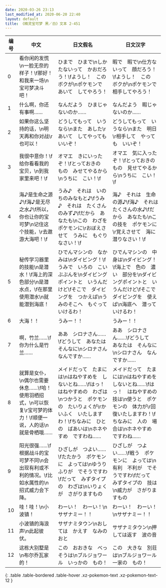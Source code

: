 ```yaml
---
date: 2020-03-26 23:13
last_modified_at: 2020-06-20 22:40
layout: default
title: 《精灵宝可梦 黑／白》文本 2-451
---
```

| 编号 | 中文 | 日文假名 | 日文汉字 |
| ---- | ---- | ---- | --- |
| 0 | 看你闲的发慌\n一脸无奈的样子！\f那好！和我来一场\n宝可梦决斗吧！ | ひまで　ひまで\nしかたないって　かおだろう！\fようし！　この　ボクが\nポケモンで　あいて　してやろう！ | 暇で　暇で\n仕方ないって　顔だろう！\fようし！　この　ボクが\nポケモンで　相手してやろう！ |
| 1 | 什么啊，你还有事啊…… | なんだよう　ひまじゃないのか…… | なんだよう　暇じゃないのか…… |
| 2 | 如果你这么坚持的话，\n明天再和你对战\r也可以！ | どうしてもって　いうなら\nまた　あした\rあいて　してやっても　いいぞ！ | どうしてもって　いうなら\nまた　明日\r相手して　やっても　いいぞ！ |
| 3 | 我很中意你！\f给你看看我的宝贝，\n到我家里来吧！\f | オマエ　きにいったぞ！\fとっておきの　もの　みせてやるから\nうちに　こい！\f | オマエ　気に入ったぞ！\fとっておきの　もの　見せてやるから\nうちに　こい！\f |
| 4 | 海♪是生命之源♪\f海♪是无尽之水♪\f所以，你也让你的宝可梦\n记住这个技能，\r去遨游大海吧！\f | うみ♪　それは　いのちのみなもと♪\fうみ♪　それは　たくさんのみず♪\fだから　あなたも\nこの　わざを　ポケモンに\rおぼえさせて　うみに　もぐりなさい！\f | 海♪　それは　生命の源♪\f海♪　それは　たくさんの水♪\fだから　あなたも\nこの技を　ポケモンに\r覚えさせて　海に潜りなさい！\f |
| 5 | 秘传学习器里的技能\n是潜水！\f海上的深色部分\n是潜水点，\f在那里使用潜水\n就能潜到海底！ | ひでんマシンの　なかみは\nダイビング！\fうみで　いろの　こい　ぶぶんを\nダイビングポイントと　いうんだけど\fそこで　ダイビングを　つかえば\nうみのそこへ　もぐって　いけるわ！ | ひでんマシンの　中身は\nダイビング！\f海上で　色の　濃い　部分を\nダイビングポイントと　いうんだけど\fそこで　ダイビングを　使えば\n海底へ　潜っていけるわ！ |
| 6 | 大海！！ | うみー！！ | うみー！！ |
| 7 | 啊，竹兰……\f你为什么是竹兰…… | ああ　シロナさん……\fどうして　あなたは　そんなに\nシロナさん　なんですか…… | ああ　シロナさん……\fどうして　あなたは　そんなに\nシロナさん　なんですか…… |
| 8 | 就算是女仆，\n偶尔也需要休息……\f哈！使用羽栖招式，\n可以恢复\r宝可梦的体力！\f顺便一说，人的话\n就是骨栖哦…… | メイドだって　たまには\nはねやすめを　しないとね……\fはっ！　はねやすめの　わざは\nつかうと　ポケモンの　たいりょくが\rかいふく　いたしますわ！\fちなみに　ひとの　ばあいは\nホネやすめ　ですわね…… | メイドだって　たまには\nはねやすめを　しないとね……\fはっ！　はねやすめの　技は\n使うと　ポケモンの　体力が\r回復いたしますわ！\fちなみに　人の　場合は\nホネやすめ　ですわね…… |
| 9 | 阳光很强……\f根据战斗的宝可梦不同\n会出现有利或不利的情况。\f比如水属性的\n招式威力会下降。 | ひざしが　つよい……\fたたかう　ポケモンに　よっては\nゆうり　ふりが　でそうですわ\fだって　みずタイプの　わざは\nいりょくが　さがりますもの | ひざしが　つよい……\f戦う　ポケモンに　よっては\n有利　不利が　でそうですわ\fだって　みずタイプの　技は\n威力が　さがりますもの |
| 10 | 哇！哇！\n小波镇！ | わーい！　わーい！\nサザナミー！！ | わーい！　わーい！\nサザナミー！！ |
| 11 | 小波镇的海浪声\n此起彼伏。 | サザナミタウン\nおしては　かえす　なみのおと | サザナミタウン\n押しては返す　波の音 |
| 12 | 这栋大别墅是\n布尔乔瓦家的！ | この　おおきな　べっそうは\nブルジョワール　いっかの　もの！ | この　大きな　別荘は\nブルジョワール　一家の　もの！ |
{: .table .table-bordered .table-hover .xz-pokemon-text .xz-pokemon-text-12 }